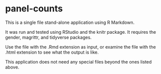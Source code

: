# panel-counts

This is a single file stand-alone application using R Markdown.

It was run and tested using RStudio and the knitr package. It
requires the gender, magrittr, and tidyverse packages.

Use the file with the .Rmd extension as input, or examine the
file with the .html extension to see what the output is like.

This application does not need any special files beyond the
ones listed above.
